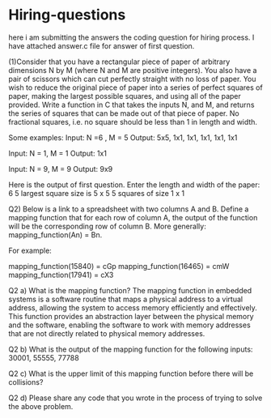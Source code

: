 # Hiring-questions
here i am submitting the answers the coding question for hiring process.
I have attached answer.c file for answer of first question.

(1)Consider that you have a rectangular piece of paper of arbitrary dimensions N by M (where N and M are positive integers). You also have a pair of scissors which can cut perfectly straight with no loss of paper. You wish to reduce the original piece of paper into a series of perfect squares of paper, making the largest possible squares, and using all of the paper provided. Write a function in C that takes the inputs N, and M, and returns the series of squares that can be made out of that piece of paper. No fractional squares, i.e. no square should be less than 1 in length and width.

Some examples:
Input: N =6 , M = 5
Output: 5x5, 1x1, 1x1, 1x1, 1x1, 1x1

Input: N = 1, M = 1
Output: 1x1

Input: N = 9, M = 9
Output: 9x9

Here is the output of first question.
Enter the length and width of the paper: 6 5
largest square size is 5 x 5
5 squares of size 1 x 1

Q2) Below is a link to a spreadsheet with two columns A and B. Define a mapping function that for each row of column A, the output of the function will be the corresponding row of column B. More generally: mapping_function(An) =  Bn.  

For example:
	
mapping_function(15840) = cGp
mapping_function(16465) = cmW
mapping_function(17941) = cX3

Q2 a) What is the mapping function?
The mapping function in embedded systems is a software routine that maps a physical address to a virtual address, allowing the system to access memory efficiently and effectively. This function provides an abstraction layer between the physical memory and the software, enabling the software to work with memory addresses that are not directly related to physical memory addresses.

Q2 b) What is the output of the mapping function for the following inputs: 30001, 55555, 77788

Q2 c) What is the upper limit of this mapping function before there will be collisions? 

Q2 d) Please share any code that you wrote in the process of trying to solve the above problem.
